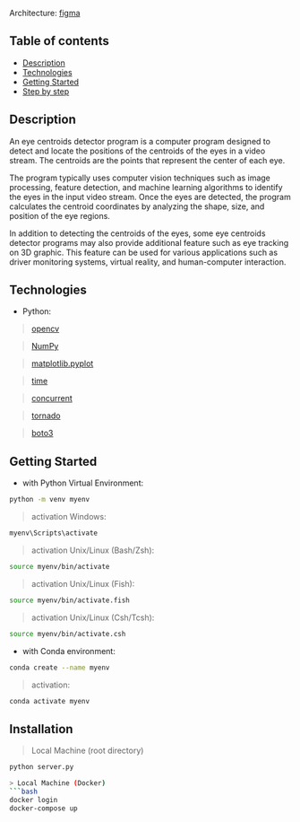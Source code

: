 Architecture: [figma](https://www.figma.com/file/2C53L0KhQTwOMrpxIsmVCR/Centroids-detector?type=whiteboard&node-id=0%3A1&t=KwWL17chcdEzb7nR-1)
## Table of contents

- [Description](#description)
- [Technologies](#technologies)
- [Getting Started](#getting-started)
- [Step by step](#step-by-step)

## Description
An eye centroids detector program is a computer program designed to detect and locate the positions of the centroids of the eyes in a video stream. The centroids are the points that represent the center of each eye. 

The program typically uses computer vision techniques such as image processing, feature detection, and machine learning algorithms to identify the eyes in the input video stream. Once the eyes are detected, the program calculates the centroid coordinates by analyzing the shape, size, and position of the eye regions.

In addition to detecting the centroids of the eyes, some eye centroids detector programs may also provide additional feature such as eye tracking on 3D graphic. This feature can be used for various applications such as driver monitoring systems, virtual reality, and human-computer interaction.

## Technologies
- Python:
> [opencv](https://docs.opencv.org/4.x/d6/d00/tutorial_py_root.html)

> [NumPy](https://numpy.org/)

> [matplotlib.pyplot](https://matplotlib.org/stable/gallery/mplot3d/wire3d.html)

> [time](https://docs.python.org/3/library/time.html)

> [concurrent](https://docs.python.org/3/library/concurrency.html)

> [tornado](https://www.tornadoweb.org/en/stable/)

> [boto3](https://boto3.amazonaws.com/v1/documentation/api/latest/index.html)

## Getting Started
- with Python Virtual Environment:
```bash
python -m venv myenv
```
> activation Windows:
```bash
myenv\Scripts\activate
```
> activation Unix/Linux (Bash/Zsh):
```bash
source myenv/bin/activate
```
> activation Unix/Linux (Fish):
```bash
source myenv/bin/activate.fish
```
> activation Unix/Linux (Csh/Tcsh):
```bash
source myenv/bin/activate.csh
```

- with Conda environment:
```bash
conda create --name myenv
```
> activation:
```bash
conda activate myenv
```

## Installation 
> Local Machine (root directory)
```bash
python server.py

> Local Machine (Docker)
```bash
docker login
docker-compose up
```
